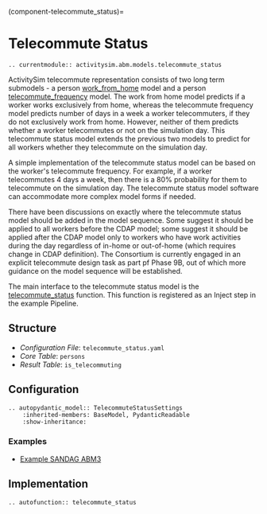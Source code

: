 (component-telecommute_status)=
# Telecommute Status

```{eval-rst}
.. currentmodule:: activitysim.abm.models.telecommute_status
```

ActivitySim telecommute representation consists of two long term submodels - 
a person [work_from_home](work_from_home) model and 
a person [telecommute_frequency](telecommute_frequency) model. 
The work from home model predicts if a worker works exclusively from home, 
whereas the telecommute frequency model predicts number of days in a week a worker telecommuters, 
if they do not exclusively work from home. 
However, neither of them predicts whether a worker telecommutes or not on the simulation day. 
This telecommute status model extends the previous two models to predict for all workers whether 
they telecommute on the simulation day.

A simple implementation of the telecommute status model can be based on the worker's telecommute frequency.
For example, if a worker telecommutes 4 days a week, then there is a 80% probability for them 
to telecommute on the simulation day. 
The telecommute status model software can accommodate more complex model forms if needed.

There have been discussions on exactly where the telecommute status model should be added
in the model sequence. Some suggest it should be applied to all workers before the CDAP model; 
some suggest it should be applied after the CDAP model only to workers who have work activities 
during the day regardless of in-home or out-of-home (which requires change in CDAP definition). 
The Consortium is currently engaged in an explicit telecommute design task as part pf Phase 9B,
out of which more guidance on the model sequence will be established.

The main interface to the telecommute status model is the
[telecommute_status](activitysim.abm.models.telecommute_status) function. This
function is registered as an Inject step in the example Pipeline.

## Structure

- *Configuration File*: `telecommute_status.yaml`
- *Core Table*: `persons`
- *Result Table*: `is_telecommuting`


## Configuration

```{eval-rst}
.. autopydantic_model:: TelecommuteStatusSettings
    :inherited-members: BaseModel, PydanticReadable
    :show-inheritance:
```

### Examples

- [Example SANDAG ABM3](https://github.com/ActivitySim/sandag-abm3-example/tree/main/configs/resident/telecommute_status.yaml)


## Implementation

```{eval-rst}
.. autofunction:: telecommute_status
```
